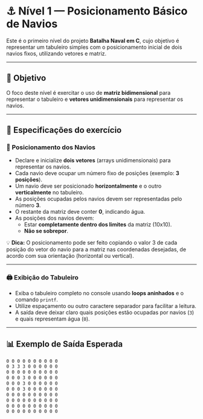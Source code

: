 # ⚓ Nível 1 — Posicionamento Básico de Navios

Este é o primeiro nível do projeto **Batalha Naval em C**, cujo objetivo é representar um tabuleiro simples com o posicionamento inicial de dois navios fixos, utilizando vetores e matriz.

---

## 🎯 Objetivo

O foco deste nível é exercitar o uso de **matriz bidimensional** para representar o tabuleiro e **vetores unidimensionais** para representar os navios.

---

## 📌 Especificações do exercício

### 🚢 Posicionamento dos Navios

- Declare e inicialize **dois vetores** (arrays unidimensionais) para representar os navios.
- Cada navio deve ocupar um número fixo de posições (exemplo: **3 posições**).
- Um navio deve ser posicionado **horizontalmente** e o outro **verticalmente** no tabuleiro.
- As posições ocupadas pelos navios devem ser representadas pelo número **3**.
- O restante da matriz deve conter **0**, indicando água.
- As posições dos navios devem:
  - Estar **completamente dentro dos limites** da matriz (10x10).
  - **Não se sobrepor**.

💡 **Dica:** O posicionamento pode ser feito copiando o valor 3 de cada posição do vetor do navio para a matriz nas coordenadas desejadas, de acordo com sua orientação (horizontal ou vertical).

---

### 🖨️ Exibição do Tabuleiro

- Exiba o tabuleiro completo no console usando **loops aninhados** e o comando `printf`.
- Utilize espaçamento ou outro caractere separador para facilitar a leitura.
- A saída deve deixar claro quais posições estão ocupadas por navios (`3`) e quais representam água (`0`).

---

## 📊 Exemplo de Saída Esperada

```txt
0 0 0 0 0 0 0 0 0 0
0 3 3 3 0 0 0 0 0 0
0 0 0 0 0 0 0 0 0 0
0 0 0 3 0 0 0 0 0 0
0 0 0 3 0 0 0 0 0 0
0 0 0 3 0 0 0 0 0 0
0 0 0 0 0 0 0 0 0 0
0 0 0 0 0 0 0 0 0 0
0 0 0 0 0 0 0 0 0 0
0 0 0 0 0 0 0 0 0 0